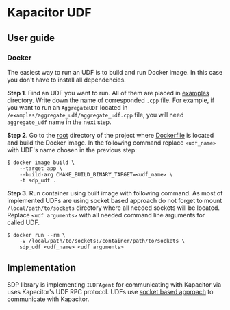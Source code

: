 # Kapacitor UDF

## User guide

### Docker

The easiest way to run an UDF is to build and run Docker image. In this case 
you don't have to install all dependencies.

**Step 1**. Find an UDF you want to run. All of them are placed in 
[examples](../../examples) directory. Write down the name of corresponded 
`.cpp` file. For example, if you want to run an `AggregateUDF` located in 
`/examples/aggregate_udf/aggregate_udf.cpp` file, you will need 
`aggregate_udf` name in the next step.

**Step 2**. Go to the [root](../..) directory of the project where 
[Dockerfile](../../Dockerfile) is located and build the Docker image. In the 
following command replace `<udf_name>` with UDF's name chosen in the previous 
step:

```terminal
$ docker image build \
    --target app \
    --build-arg CMAKE_BUILD_BINARY_TARGET=<udf_name> \
    -t sdp_udf .
```

**Step 3**. Run container using built image with following command. As most 
of implemented UDFs are using socket based approach do not forget to mount 
`/local/path/to/sockets` directory where all needed sockets will be located. 
Replace `<udf arguments>` with all needed command line arguments for called 
UDF.

```terminal
$ docker run --rm \
    -v /local/path/to/sockets:/container/path/to/sockets \
    sdp_udf <udf_name> <udf arguments>
```

## Implementation

SDP library is implementing `IUDFAgent` for communicating with Kapacitor via
uses Kapacitor's UDF RPC protocol. UDFs use 
[socket based approach](https://github.com/influxdata/kapacitor/tree/master/udf/agent#child-process-vs-socket) 
to communicate with Kapacitor.

